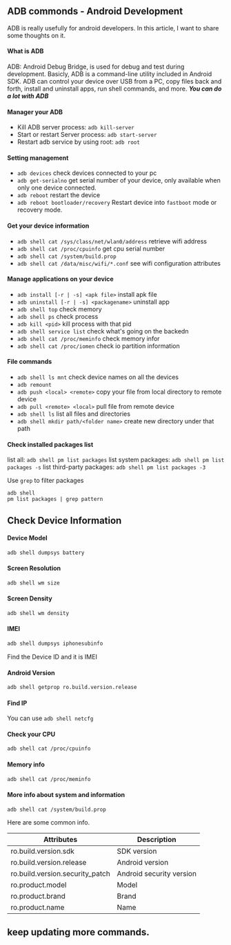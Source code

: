 ## ADB commonds - Android Development
ADB is really usefully for android developers. In this article, I want to share some thoughts on it.

#### What is ADB
ADB: Android Debug Bridge, is used for debug and test during development. Basicly, ADB is a command-line utility included in Android SDK. ADB can control your device over USB from a PC, copy files back and forth, install and uninstall apps, run shell commands, and more.
***You can do a lot with ADB***

#### Manager your ADB
- Kill ADB server process: `adb kill-server`
- Start or restart Server process: `adb start-server`
- Restart adb service by using root: `adb root`

#### Setting management
- `adb devices` check devices connected to your pc
- `adb get-serialno` get serial number of your device, only available when only one device connected.
- `adb reboot` restart the device
- `adb reboot bootloader/recovery` Restart device into `fastboot` mode or recovery mode.

#### Get your device information
- `adb shell cat /sys/class/net/wlan0/address` retrieve wifi address
- `adb shell cat /proc/cpuinfo` get cpu serial number
- `adb shell cat /system/build.prop`
- `adb shell cat /data/misc/wifi/*.conf` see wifi configuration attributes

#### Manage applications on your device
- `adb install [-r | -s] <apk file>` install apk file
- `adb uninstall [-r | -s] <packagename>` uninstall app
- `adb shell top` check memory
- `adb shell ps` check process
- `adb kill <pid>` kill process with that pid
- `adb shell service list` check what's going on the backedn
- `adb shell cat /proc/meminfo` check memory infor
- `adb shell cat /proc/iomen` check io partition information

#### File commands
- `adb shell ls mnt` check device names on all the devices
- `adb remount`
- `adb push <local> <remote>` copy your file from local directory to remote device
- `adb pull <remote> <local>` pull file from remote device
- `adb shell ls` list all files and directories
- `adb shell mkdir path/<folder name>` create new directory under that path

#### Check installed packages list
list all: `adb shell pm list packages`
list system packages: `adb shell pm list packages -s`
list third-party packages: `adb shell pm list packages -3`

Use `grep` to filter packages
```
adb shell
pm list packages | grep pattern
```

## Check Device Information
#### Device Model
```sh
adb shell dumpsys battery
```
#### Screen Resolution
```sh
adb shell wm size
```
#### Screen Density
```sh
adb shell wm density
```

#### IMEI
```sh
adb shell dumpsys iphonesubinfo
```
Find the Device ID and it is IMEI

#### Android Version
```sh
adb shell getprop ro.build.version.release
```

#### Find IP
You can use `adb shell netcfg`

#### Check your CPU
```sh
adb shell cat /proc/cpuinfo
```
#### Memory info
```sh
adb shell cat /proc/meminfo
```
#### More info about system and information
```sh
adb shell cat /system/build.prop
```
Here are some common info.

| Attributes                      | Description                  |
|---------------------------------|------------------------------|
| ro.build.version.sdk            | SDK version                  |
| ro.build.version.release        | Android version              |
| ro.build.version.security_patch | Android security version     |
| ro.product.model                | Model                        |
| ro.product.brand                | Brand                        |
| ro.product.name                 | Name                         |

## keep updating more commands. 

